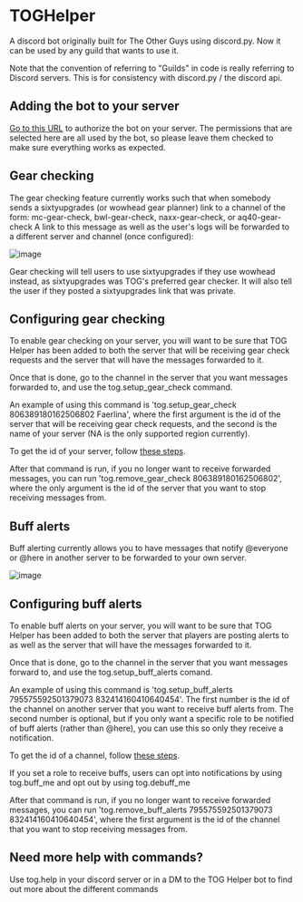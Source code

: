 # TOGHelper

A discord bot originally built for The Other Guys using discord.py. Now it can be used by any guild that wants to use it.

Note that the convention of referring to "Guilds" in code is really referring to Discord servers. This is for consistency with discord.py / the discord api.

## Adding the bot to your server
[Go to this URL](https://discord.com/api/oauth2/authorize?client_id=822262145412628521&permissions=199808&scope=bot) to authorize the bot on your server. The permissions that are selected here are all used by the bot, so please leave them checked to make sure everything works as expected.

## Gear checking
The gear checking feature currently works such that when somebody sends a sixtyupgrades (or wowhead gear planner) link to a channel of the form:
mc-gear-check, bwl-gear-check, naxx-gear-check, or aq40-gear-check
A link to this message as well as the user's logs will be forwarded to a different server and channel (once configured):

![image](https://user-images.githubusercontent.com/5596048/114349371-a8e68000-9b1c-11eb-9c15-8a1276ab20cc.png)


Gear checking will tell users to use sixtyupgrades if they use wowhead instead, as sixtyupgrades was TOG's preferred gear checker. It will also tell the user if they posted a sixtyupgrades link that was private.

## Configuring gear checking
To enable gear checking on your server, you will want to be sure that TOG Helper has been added to both the server that will be receiving gear check requests and the server that will have the messages forwarded to it.

Once that is done, go to the channel in the server that you want messages forwarded to, and use the tog.setup_gear_check command.

An example of using this command is 'tog.setup_gear_check 806389180162506802 Faerlina', where the first argument is the id of the server that will be receiving gear check requests, and the second is the name of your server (NA is the only supported region currently).

To get the id of your server, follow [these steps](https://support.discord.com/hc/en-us/articles/206346498-Where-can-I-find-my-User-Server-Message-ID).

After that command is run, if you no longer want to receive forwarded messages, you can run 'tog.remove_gear_check 806389180162506802', where the only argument is the id of the server that you want to stop receiving messages from.

## Buff alerts
Buff alerting currently allows you to have messages that notify @everyone or @here in another server to be forwarded to your own server.

![image](https://user-images.githubusercontent.com/5596048/114350177-b6503a00-9b1d-11eb-838d-6d5a63ccea87.png)


## Configuring buff alerts
To enable buff alerts on your server, you will want to be sure that TOG Helper has been added to both the server that players are posting alerts to as well as the server that will have the messages forwarded to it.

Once that is done, go to the channel in the server that you want messages forward to, and use the tog.setup_buff_alerts comand.

An example of using this command is 'tog.setup_buff_alerts 795575592501379073 832414160410640454'. The first number is the id of the channel on another server that you want to receive buff alerts from. The second number is optional, but if you only want a specific role to be notified of buff alerts (rather than @here), you can use this so only they receive a notification.

To get the id of a channel, follow [these steps](https://support.discord.com/hc/en-us/articles/206346498-Where-can-I-find-my-User-Server-Message-ID).

If you set a role to receive buffs, users can opt into notifications by using tog.buff_me and opt out by using tog.debuff_me

After that command is run, if you no longer want to receive forwarded messages, you can run 'tog.remove_buff_alerts 795575592501379073 832414160410640454', where the first argument is the id of the channel that you want to stop receiving messages from.



## Need more help with commands?
Use tog.help in your discord server or in a DM to the TOG Helper bot to find out more about the different commands
